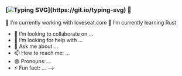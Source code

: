 ### [![Typing SVG](https://readme-typing-svg.demolab.com/?lines=Code.+Collaborate.+Conquer.+Welcome,+friend!)](https://git.io/typing-svg) 👋

 🔭 I’m currently working with loveseat.com
 🌱 I’m currently learning Rust
- 👯 I’m looking to collaborate on ...
- 🤔 I’m looking for help with ...
- 💬 Ask me about ...
- 📫 How to reach me: ...
- 😄 Pronouns: ...
- ⚡ Fun fact: ...
-->
